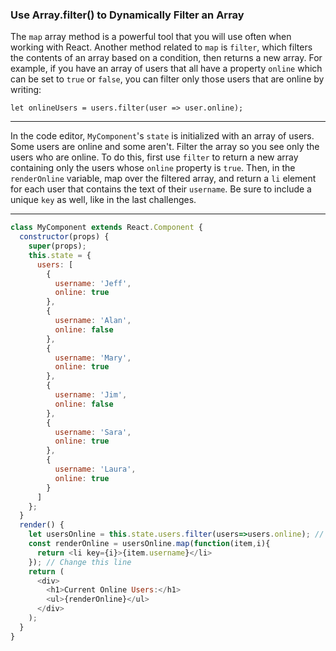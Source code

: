 ### Use Array.filter() to Dynamically Filter an Array

The `map` array method is a powerful tool that you will use often when working with React. Another method related to `map` is `filter`, which filters the contents of an array based on a condition, then returns a new array. For example, if you have an array of users that all have a property `online` which can be set to `true` or `false`, you can filter only those users that are online by writing:

```
let onlineUsers = users.filter(user => user.online);
```

<hr/>

In the code editor, `MyComponent`'s `state` is initialized with an array of users. Some users are online and some aren't. Filter the array so you see only the users who are online. To do this, first use `filter` to return a new array containing only the users whose `online` property is `true`. Then, in the `renderOnline` variable, map over the filtered array, and return a `li` element for each user that contains the text of their `username`. Be sure to include a unique `key` as well, like in the last challenges.

<hr/>

```js
class MyComponent extends React.Component {
  constructor(props) {
    super(props);
    this.state = {
      users: [
        {
          username: 'Jeff',
          online: true
        },
        {
          username: 'Alan',
          online: false
        },
        {
          username: 'Mary',
          online: true
        },
        {
          username: 'Jim',
          online: false
        },
        {
          username: 'Sara',
          online: true
        },
        {
          username: 'Laura',
          online: true
        }
      ]
    };
  }
  render() {
    let usersOnline = this.state.users.filter(users=>users.online); // Change this line
    const renderOnline = usersOnline.map(function(item,i){
      return <li key={i}>{item.username}</li>
    }); // Change this line
    return (
      <div>
        <h1>Current Online Users:</h1>
        <ul>{renderOnline}</ul>
      </div>
    );
  }
}
```